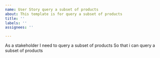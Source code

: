 ```yaml
---
name: User Story query a subset of products
about: This template is for query a subset of products
title: ''
labels: ''
assignees: ''

---
```


As a stakeholder
I need  to query a subset of products
So that i can query a subset of products
